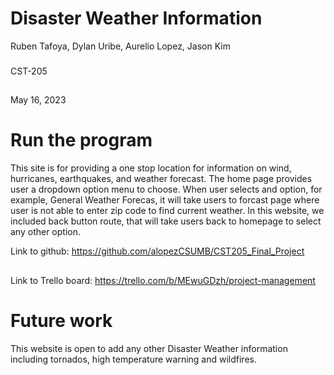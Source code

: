 # Disaster Weather Information
Ruben Tafoya, Dylan Uribe, Aurelio Lopez, Jason Kim
###
CST-205
##
May 16, 2023
# Run the program
This site is for providing a one stop location for information on wind, hurricanes, earthquakes, and weather forecast. The home page provides user a dropdown option menu to choose. When user selects and option, for example, General Weather Forecas, it will take users to forcast page where user is not able to enter zip code to find current weather. In this website, we included back button route, that will take users back to homepage to select any other option.

Link to github: https://github.com/alopezCSUMB/CST205_Final_Project
##
Link to Trello board: https://trello.com/b/MEwuGDzh/project-management

# Future work
This website is open to add any other Disaster Weather information including tornados, high temperature warning and wildfires.  
